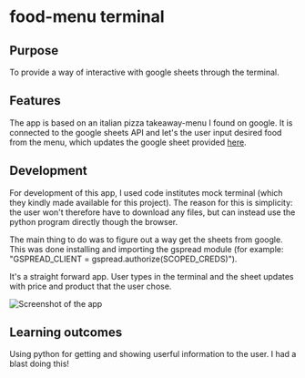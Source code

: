 
# food-menu terminal

## Purpose
To provide a way of interactive with google sheets through the terminal.

## Features
The app is based on an italian pizza takeaway-menu I found on google.
It is connected to the google sheets API and let's the user input desired
food from the menu, which updates the google sheet provided [here](https://docs.google.com/spreadsheets/d/1ZMafE3iASF4JajNNqcCspRB4JMgc5zVP0gE1stCrSDc/edit#gid=1597246693).

## Development
For development of this app, I used code institutes mock terminal (which they kindly made available for this project).
The reason for this is simplicity: the user won't therefore have to download any files, but can instead use
the python program directly though the browser.

The main thing to do was to figure out a way get the sheets from google.
This was done installing and importing the gspread module (for example: "GSPREAD_CLIENT = gspread.authorize(SCOPED_CREDS)").

It's a straight forward app. User types in the terminal and the sheet updates with price and product that
the user chose.


![Screenshot of the app](https://github.com/jonny-bjornhager/food-menu/blob/main/img/screencap.png?raw=true)



## Learning outcomes
Using python for getting and showing userful information to the user.
I had a blast doing this!
